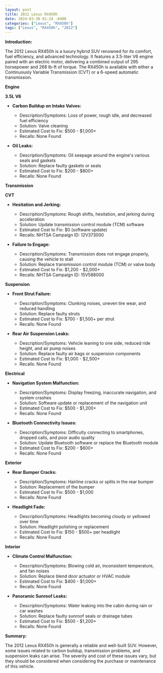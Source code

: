 ```yaml
---
layout: post
title: 2012 Lexus RX450h
date: 2024-03-30 01:24 -0400
categories: ["Lexus", "RX450h"]
tags: ["Lexus", "RX450h", "2012"]
---
```

**Introduction:**

The 2012 Lexus RX450h is a luxury hybrid SUV renowned for its comfort, fuel efficiency, and advanced technology. It features a 3.5-liter V6 engine paired with an electric motor, delivering a combined output of 295 horsepower and 268 lb-ft of torque. The RX450h is available with either a Continuously Variable Transmission (CVT) or a 6-speed automatic transmission.

**Engine**

**3.5L V6**

- **Carbon Buildup on Intake Valves:**
    - Description/Symptoms: Loss of power, rough idle, and decreased fuel efficiency
    - Solution: Valve cleaning
    - Estimated Cost to Fix: $500 - $1,000+
    - Recalls: None Found

- **Oil Leaks:**
    - Description/Symptoms: Oil seepage around the engine's various seals and gaskets
    - Solution: Replace faulty gaskets or seals
    - Estimated Cost to Fix: $200 - $800+
    - Recalls: None Found

**Transmission**

**CVT**

- **Hesitation and Jerking:**
    - Description/Symptoms: Rough shifts, hesitation, and jerking during acceleration
    - Solution: Update transmission control module (TCM) software
    - Estimated Cost to Fix: $0 (software update)
    - Recalls: NHTSA Campaign ID: 12V373000

- **Failure to Engage:**
    - Description/Symptoms: Transmission does not engage properly, causing the vehicle to stall
    - Solution: Replace transmission control module (TCM) or valve body
    - Estimated Cost to Fix: $1,200 - $2,000+
    - Recalls: NHTSA Campaign ID: 15V588000

**Suspension**

- **Front Strut Failure:**
    - Description/Symptoms: Clunking noises, uneven tire wear, and reduced handling
    - Solution: Replace faulty struts
    - Estimated Cost to Fix: $700 - $1,500+ per strut
    - Recalls: None Found

- **Rear Air Suspension Leaks:**
    - Description/Symptoms: Vehicle leaning to one side, reduced ride height, and air pump noises
    - Solution: Replace faulty air bags or suspension components
    - Estimated Cost to Fix: $1,000 - $2,500+
    - Recalls: None Found

**Electrical**

- **Navigation System Malfunction:**
    - Description/Symptoms: Display freezing, inaccurate navigation, and system crashes
    - Solution: Software update or replacement of the navigation unit
    - Estimated Cost to Fix: $500 - $1,200+
    - Recalls: None Found

- **Bluetooth Connectivity Issues:**
    - Description/Symptoms: Difficulty connecting to smartphones, dropped calls, and poor audio quality
    - Solution: Update Bluetooth software or replace the Bluetooth module
    - Estimated Cost to Fix: $200 - $600+
    - Recalls: None Found

**Exterior**

- **Rear Bumper Cracks:**
    - Description/Symptoms: Hairline cracks or splits in the rear bumper
    - Solution: Replacement of the bumper
    - Estimated Cost to Fix: $500 - $1,000
    - Recalls: None Found

- **Headlight Fade:**
    - Description/Symptoms: Headlights becoming cloudy or yellowed over time
    - Solution: Headlight polishing or replacement
    - Estimated Cost to Fix: $150 - $500+ per headlight
    - Recalls: None Found

**Interior**

- **Climate Control Malfunction:**
    - Description/Symptoms: Blowing cold air, inconsistent temperature, and fan noises
    - Solution: Replace blend door actuator or HVAC module
    - Estimated Cost to Fix: $400 - $1,000+
    - Recalls: None Found

- **Panoramic Sunroof Leaks:**
    - Description/Symptoms: Water leaking into the cabin during rain or car washes
    - Solution: Replace faulty sunroof seals or drainage tubes
    - Estimated Cost to Fix: $500 - $1,200+
    - Recalls: None Found

**Summary:**

The 2012 Lexus RX450h is generally a reliable and well-built SUV. However, some issues related to carbon buildup, transmission problems, and suspension leaks can arise. The severity and cost of these issues vary, but they should be considered when considering the purchase or maintenance of this vehicle.
